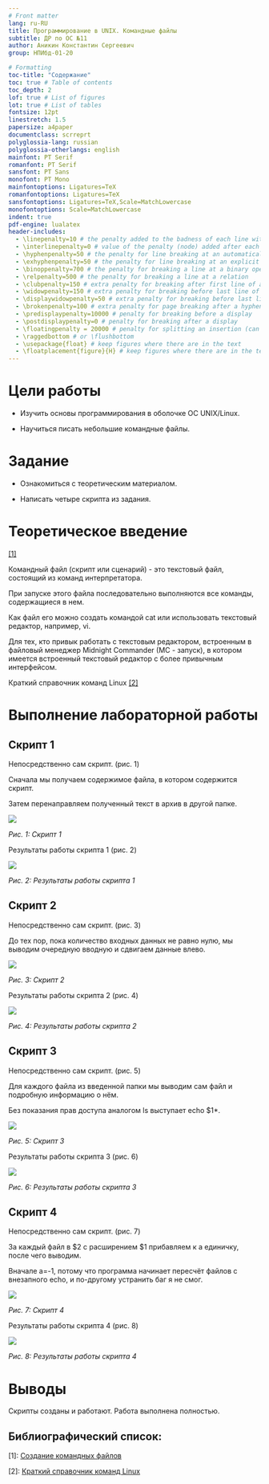 ```yaml
---
# Front matter
lang: ru-RU
title: Программирование в UNIX. Командные файлы
subtitle: ДР по ОС №11
author: Аникин Константин Сергеевич
group: НПИбд-01-20

# Formatting
toc-title: "Содержание"
toc: true # Table of contents
toc_depth: 2
lof: true # List of figures
lot: true # List of tables
fontsize: 12pt
linestretch: 1.5
papersize: a4paper
documentclass: scrreprt
polyglossia-lang: russian
polyglossia-otherlangs: english
mainfont: PT Serif
romanfont: PT Serif
sansfont: PT Sans
monofont: PT Mono
mainfontoptions: Ligatures=TeX
romanfontoptions: Ligatures=TeX
sansfontoptions: Ligatures=TeX,Scale=MatchLowercase
monofontoptions: Scale=MatchLowercase
indent: true
pdf-engine: lualatex
header-includes:
  - \linepenalty=10 # the penalty added to the badness of each line within a paragraph (no associated penalty node) Increasing the value makes tex try to have fewer lines in the paragraph.
  - \interlinepenalty=0 # value of the penalty (node) added after each line of a paragraph.
  - \hyphenpenalty=50 # the penalty for line breaking at an automatically inserted hyphen
  - \exhyphenpenalty=50 # the penalty for line breaking at an explicit hyphen
  - \binoppenalty=700 # the penalty for breaking a line at a binary operator
  - \relpenalty=500 # the penalty for breaking a line at a relation
  - \clubpenalty=150 # extra penalty for breaking after first line of a paragraph
  - \widowpenalty=150 # extra penalty for breaking before last line of a paragraph
  - \displaywidowpenalty=50 # extra penalty for breaking before last line before a display math
  - \brokenpenalty=100 # extra penalty for page breaking after a hyphenated line
  - \predisplaypenalty=10000 # penalty for breaking before a display
  - \postdisplaypenalty=0 # penalty for breaking after a display
  - \floatingpenalty = 20000 # penalty for splitting an insertion (can only be split footnote in standard LaTeX)
  - \raggedbottom # or \flushbottom
  - \usepackage{float} # keep figures where there are in the text
  - \floatplacement{figure}{H} # keep figures where there are in the text
---
```


# Цели работы

- Изучить основы программирования в оболочке ОС UNIX/Linux. 

- Научиться писать небольшие командные файлы.


# Задание

- Ознакомиться с теоретическим материалом.

- Написать четыре скрипта из задания.

# Теоретическое введение 

[[1]](http://esyr.org/uneex_disc/mounted/FreeCode/167/linux_shell/praktika_linux_12.htm)

Командный файл (скрипт или сценарий) - это текстовый файл, состоящий из команд интерпретатора. 

При запуске этого файла последовательно выполняются все команды, содержащиеся в нем.

Как файл его можно создать командой cat или использовать текстовый редактор, например, vi. 

Для тех, кто привык работать с текстовым редактором, встроенным в файловый менеджер Midnight Commander (MC - запуск), в котором имеется встроенный текстовый редактор с более привычным интерфейсом.

Краткий справочник команд Linux [[2]](https://hpc.icc.ru/documentation/cmnds.pdf)

# Выполнение лабораторной работы

## Скрипт 1

Непосредственно сам скрипт. (рис. 1)

Сначала мы получаем содержимое файла, в котором содержится скрипт.

Затем перенаправляем полученный текст в архив в другой папке.

![](https://raw.githubusercontent.com/RituLiot/os-11/main/images/11.png)

*Рис. 1: Скрипт 1*

Результаты работы скрипта 1 (рис. 2)

![](https://raw.githubusercontent.com/RituLiot/os-11/main/images/12.png)

*Рис. 2: Результаты работы скрипта 1*

## Скрипт 2

Непосредственно сам скрипт. (рис. 3)

До тех пор, пока количество входных данных не равно нулю, мы выводим очередную вводную и сдвигаем данные влево.

![](https://raw.githubusercontent.com/RituLiot/os-11/main/images/21.png)

*Рис. 3: Скрипт 2*

Результаты работы скрипта 2 (рис. 4)

![](https://raw.githubusercontent.com/RituLiot/os-11/main/images/22.png)

*Рис. 4: Результаты работы скрипта 2*

## Скрипт 3

Непосредственно сам скрипт. (рис. 5)

Для каждого файла из введенной папки мы выводим сам файл и подробную информацию о нём.

Без показания прав доступа аналогом ls выступает echo $1*.

![](https://raw.githubusercontent.com/RituLiot/os-11/main/images/31.png)

*Рис. 5: Скрипт 3*

Результаты работы скрипта 3 (рис. 6)

![](https://raw.githubusercontent.com/RituLiot/os-11/main/images/32.png)

*Рис. 6: Результаты работы скрипта 3*

## Скрипт 4

Непосредственно сам скрипт. (рис. 7)

За каждый файл в $2 с расширением $1 прибавляем к а единичку, после чего выводим.

Вначале а=-1, потому что программа начинает пересчёт файлов с внезапного echo, и по-другому устранить баг я не смог.

![](https://raw.githubusercontent.com/RituLiot/os-11/main/images/41.png)

*Рис. 7: Скрипт 4*

Результаты работы скрипта 4 (рис. 8)

![](https://raw.githubusercontent.com/RituLiot/os-11/main/images/42.png)

*Рис. 8: Результаты работы скрипта 4*

# Выводы

Скрипты созданы и работают. Работа выполнена полностью.

## Библиографический список:

[1]: [Создание командных файлов](http://esyr.org/uneex_disc/mounted/FreeCode/167/linux_shell/praktika_linux_12.htm)

[2]: [Краткий справочник команд Linux](https://hpc.icc.ru/documentation/cmnds.pdf)

